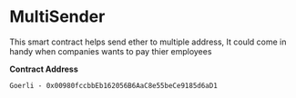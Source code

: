 # MultiSender
This smart contract helps send ether to multiple address, It could come in handy when companies wants to pay thier employees

**Contract Address**
```
Goerli - 0x00980fccbbEb162056B6AaC8e55beCe9185d6aD1
```
